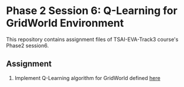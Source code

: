
# Phase 2 Session 6: Q-Learning for GridWorld Environment
This repository contains assignment files of TSAI-EVA-Track3 course's Phase2 session6.

## Assignment

1. Implement Q-Learning algorithm for GridWorld defined [here](http://ai.berkeley.edu/home.html)

